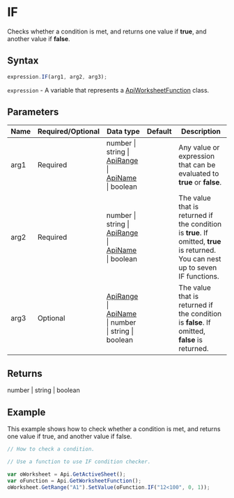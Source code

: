 # IF

Checks whether a condition is met, and returns one value if **true**, and another value if **false**.

## Syntax

```javascript
expression.IF(arg1, arg2, arg3);
```

`expression` - A variable that represents a [ApiWorksheetFunction](../ApiWorksheetFunction.md) class.

## Parameters

| **Name** | **Required/Optional** | **Data type** | **Default** | **Description** |
| ------------- | ------------- | ------------- | ------------- | ------------- |
| arg1 | Required | number \| string \| [ApiRange](../../ApiRange/ApiRange.md) \| [ApiName](../../ApiName/ApiName.md) \| boolean |  | Any value or expression that can be evaluated to **true** or **false**. |
| arg2 | Required | number \| string \| [ApiRange](../../ApiRange/ApiRange.md) \| [ApiName](../../ApiName/ApiName.md) \| boolean |  | The value that is returned if the condition is **true**. If omitted, **true** is returned. You can nest up to seven IF functions. |
| arg3 | Optional | [ApiRange](../../ApiRange/ApiRange.md) \| [ApiName](../../ApiName/ApiName.md) \| number \| string \| boolean |  | The value that is returned if the condition is **false**. If omitted, **false** is returned. |

## Returns

number \| string \| boolean

## Example

This example shows how to check whether a condition is met, and returns one value if true, and another value if false.

```javascript editor-xlsx
// How to check a condition.

// Use a function to use IF condition checker.

var oWorksheet = Api.GetActiveSheet();
var oFunction = Api.GetWorksheetFunction();
oWorksheet.GetRange("A1").SetValue(oFunction.IF("12<100", 0, 1));
```

